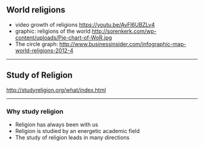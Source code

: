 ## World religions

- video growth of religions https://youtu.be/AvFl6UBZLv4
- graphic: religions of the world http://sorenkerk.com/wp-content/uploads/Pie-chart-of-WoR.jpg
- The circle graph: http://www.businessinsider.com/infographic-map-world-religions-2012-4


--- 
## Study of Religion

 http://studyreligion.org/what/index.html

---

### Why study religion

- Religion has always been with us
- Religion is studied by an energetic academic field
- The study of religion leads in many directions

